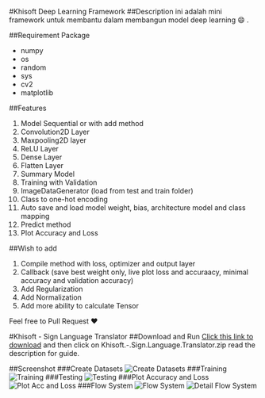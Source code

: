 #Khisoft Deep Learning Framework
##Description
ini adalah mini framework untuk membantu dalam membangun model deep learning :smile: .

##Requirement Package
- numpy
- os
- random
- sys
- cv2
- matplotlib

##Features
1. Model Sequential or with add method
2. Convolution2D Layer
3. Maxpooling2D layer
4. ReLU Layer
5. Dense Layer
6. Flatten Layer
7. Summary Model
8. Training with Validation
9. ImageDataGenerator (load from test and train folder)
10. Class to one-hot encoding
11. Auto save and load model weight, bias, architecture model and class mapping
12. Predict method 
14. Plot Accuracy and Loss


##Wish to add
1. Compile method with loss, optimizer and output layer
2. Callback (save best weight only, live plot loss and accuraacy, minimal accuracy and validation accuracy)
3. Add Regularization
4. Add Normalization
5. Add more ability to calculate Tensor

Feel free to Pull Request :heart:

#Khisoft - Sign Language Translator
##Download and Run
[Click this link to download](https://github.com/khisby/Khisoft-Deep-Learning-Framework/releases/tag/v1.0) and then click on Khisoft.-.Sign.Language.Translator.zip read the description for guide. 

##Screenshot
###Create Datasets
![Create Datasets](screenshot/dataset.png)
###Training
![Training](screenshot/training.png)
###Testing
![Testing](screenshot/testing.png)
###Plot Accuracy and Loss
![Plot Acc and Loss](screenshot/plot.png)
###Flow System
![Flow System](screenshot/flowsystem.png)
![Detail Flow System](screenshot/detail-flowsystem.png)